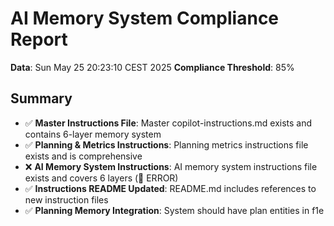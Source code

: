# AI Memory System Compliance Report

**Data**: Sun May 25 20:23:10 CEST 2025
**Compliance Threshold**: 85%

## Summary

- ✅ **Master Instructions File**: Master copilot-instructions.md exists and contains 6-layer memory system
- ✅ **Planning & Metrics Instructions**: Planning metrics instructions file exists and is comprehensive
- ❌ **AI Memory System Instructions**: AI memory system instructions file exists and covers 6 layers (🔴 ERROR)
- ✅ **Instructions README Updated**: README.md includes references to new instruction files
- ✅ **Planning Memory Integration**: System should have plan entities in f1e
